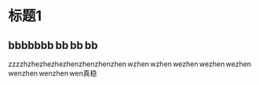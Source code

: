 # 标题1
## bbbbbbb bb bb bb 
zzzzhzhezhezhezhenzhenzhenzhen wzhen wzhen wezhen wezhen wezhen wenzhen wenzhen wen真稳